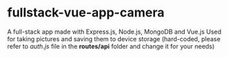 # fullstack-vue-app-camera

A full-stack app made with Express.js, Node.js, MongoDB and Vue.js
Used for taking pictures and saving them to device storage (hard-coded, please refer to *auth.js* file in the **routes/api** folder and change it for your needs)
